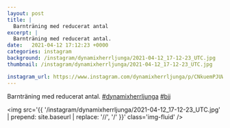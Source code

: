```yaml
---
layout: post
title: |
  Barnträning med reducerat antal
excerpt: |
  Barnträning med reducerat antal.  
date:   2021-04-12 17:12:23 +0000
categories: instagram
background: /instagram/dynamixherrljunga/2021-04-12_17-12-23_UTC.jpg
thumbnail: /instagram/dynamixherrljunga/2021-04-12_17-12-23_UTC.jpg

instagram_url: https://www.instagram.com/dynamixherrljunga/p/CNkuemPJUWe
---
```

Barnträning med reducerat antal. [#dynamixherrljunga](https://www.instagram.com/explore/tags/dynamixherrljunga/) [#bjj](https://www.instagram.com/explore/tags/bjj/)



<img src='{{ '/instagram/dynamixherrljunga/2021-04-12_17-12-23_UTC.jpg' | prepend: site.baseurl | replace: '//', '/' }}' class='img-fluid' />
